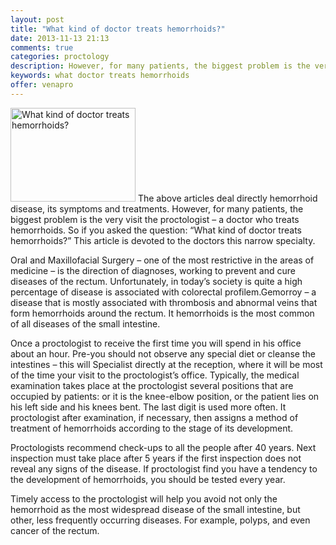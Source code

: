```yaml
---
layout: post
title: "What kind of doctor treats hemorrhoids?"
date: 2013-11-13 21:13
comments: true
categories: proctology
description: However, for many patients, the biggest problem is the very visit the proctologist - a doctor who treats hemorrhoids
keywords: what doctor treats hemorrhoids
offer: venapro
---
```

<p><img class="left" src="http://medusanews.com/images/what-doctor-treats-hemorrhoids/5.jpg" width="200" height="150" title="What doctor treats hemorrhoids" alt="What kind of doctor treats hemorrhoids?"> The above articles deal directly hemorrhoid disease, its symptoms and treatments. However, for many patients, the biggest problem is the very visit the proctologist &ndash; a doctor who treats hemorrhoids. So if you asked the question: &ldquo;What kind of doctor treats hemorrhoids?&rdquo;  This article is devoted to the doctors this narrow specialty.</p>

<!-- more -->


<p>Oral and Maxillofacial Surgery &ndash; one of the most restrictive in the areas of medicine &ndash; is the direction of diagnoses, working to prevent and cure diseases of the rectum. Unfortunately, in today&rsquo;s society is quite a high percentage of disease is associated with colorectal profilem.Gemorroy &ndash; a disease that is mostly associated with thrombosis and abnormal veins that form hemorrhoids around the rectum. It hemorrhoids is the most common of all diseases of the small intestine.</p>

<p>Once a proctologist to receive the first time you will spend in his office about an hour. Pre-you should not observe any special diet or cleanse the intestines &ndash; this will Specialist directly at the reception, where it will be most of the time your visit to the proctologist&rsquo;s office. Typically, the medical examination takes place at the proctologist several positions that are occupied by patients: or it is the knee-elbow position, or the patient lies on his left side and his knees bent. The last digit is used more often. It proctologist after examination, if necessary, then assigns a method of treatment of hemorrhoids according to the stage of its development.</p>

<p>Proctologists recommend check-ups to all the people after 40 years. Next inspection must take place after 5 years if the first inspection does not reveal any signs of the disease. If proctologist find you have a tendency to the development of hemorrhoids, you should be tested every year.</p>

<p>Timely access to the proctologist will help you avoid not only the hemorrhoid as the most widespread disease of the small intestine, but other, less frequently occurring diseases. For example, polyps, and even cancer of the rectum.</p>
